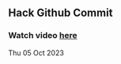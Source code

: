 
 ## Hack Github Commit 
 ### Watch video <a href="https://www.youtube.com">here</a> 
 Thu 05 Oct 2023 
